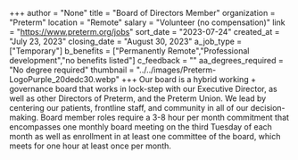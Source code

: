 +++
author = "None"
title = "Board of Directors Member"
organization = "Preterm"
location = "Remote"
salary = "Volunteer (no compensation)"
link = "https://www.preterm.org/jobs"
sort_date = "2023-07-24"
created_at = "July 23, 2023"
closing_date = "August 30, 2023"
a_job_type = ["Temporary"]
b_benefits = ["Permanently Remote","Professional development","no benefits listed"]
c_feedback = ""
aa_degrees_required = "No degree required"
thumbnail = "../../images/Preterm-LogoPurple_20dedc30.webp"
+++
Our board is a hybrid working + governance board that works in lock-step with our Executive Director, as well as other Directors of Preterm, and the Preterm Union. We lead by centering our patients, frontline staff, and community in all of our decision-making.  Board member roles require a 3-8 hour per month commitment that encompasses one monthly board meeting on the third Tuesday of each month as well as enrollment in at least one committee of the board, which meets for one hour at least once per month. 
